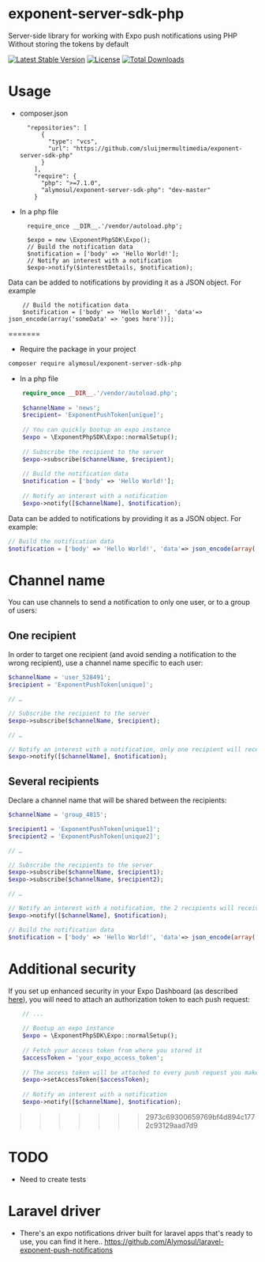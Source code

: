 # exponent-server-sdk-php
Server-side library for working with Expo push notifications using PHP
Without storing the tokens by default


[![Latest Stable Version](https://poser.pugx.org/alymosul/exponent-server-sdk-php/v/stable)](https://packagist.org/packages/alymosul/exponent-server-sdk-php)
[![License](https://poser.pugx.org/alymosul/exponent-server-sdk-php/license)](https://packagist.org/packages/alymosul/exponent-server-sdk-php)
[![Total Downloads](https://poser.pugx.org/alymosul/exponent-server-sdk-php/downloads)](https://packagist.org/packages/alymosul/exponent-server-sdk-php)

# Usage
- composer.json
        
        "repositories": [
            {
              "type": "vcs",
              "url": "https://github.com/sluijmermultimedia/exponent-server-sdk-php"
            }
          ],
          "require": {
            "php": ">=7.1.0",
            "alymosul/exponent-server-sdk-php": "dev-master"
          }
          

        
        
- In a php file
        
        require_once __DIR__.'/vendor/autoload.php';
        
        $expo = new \ExponentPhpSDK\Expo();
        // Build the notification data
        $notification = ['body' => 'Hello World!'];
        // Notify an interest with a notification
        $expo->notify($interestDetails, $notification);
        
Data can be added to notifications by providing it as a JSON object. For example


        // Build the notification data
        $notification = ['body' => 'Hello World!', 'data'=> json_encode(array('someData' => 'goes here'))];
=======
- Require the package in your project
```bash
composer require alymosul/exponent-server-sdk-php
```
- In a php file
```php
    require_once __DIR__.'/vendor/autoload.php';
    
    $channelName = 'news';
    $recipient= 'ExponentPushToken[unique]';
    
    // You can quickly bootup an expo instance
    $expo = \ExponentPhpSDK\Expo::normalSetup();
    
    // Subscribe the recipient to the server
    $expo->subscribe($channelName, $recipient);
    
    // Build the notification data
    $notification = ['body' => 'Hello World!'];
    
    // Notify an interest with a notification
    $expo->notify([$channelName], $notification);
 ```
Data can be added to notifications by providing it as a JSON object. For example:
```php
// Build the notification data
$notification = ['body' => 'Hello World!', 'data'=> json_encode(array('someData' => 'goes here'))];
```

# Channel name

You can use channels to send a notification to only one user, or to a group of users:

## One recipient

In order to target one recipient (and avoid sending a notification to the wrong recipient), use a channel name specific to each user:

```php
$channelName = 'user_528491';
$recipient = 'ExponentPushToken[unique]';

// …

// Subscribe the recipient to the server
$expo->subscribe($channelName, $recipient);

// …

// Notify an interest with a notification, only one recipient will receive it
$expo->notify([$channelName], $notification);
```

## Several recipients

Declare a channel name that will be shared between the recipients:

```php
$channelName = 'group_4815';

$recipient1 = 'ExponentPushToken[unique1]';
$recipient2 = 'ExponentPushToken[unique2]';

// …

// Subscribe the recipients to the server
$expo->subscribe($channelName, $recipient1);
$expo->subscribe($channelName, $recipient2);

// …

// Notify an interest with a notification, the 2 recipients will receive it
$expo->notify([$channelName], $notification);
```

```php
// Build the notification data
$notification = ['body' => 'Hello World!', 'data'=> json_encode(array('someData' => 'goes here'))];
```

# Additional security

If you set up enhanced security in your Expo Dashboard (as described [here](https://docs.expo.io/push-notifications/sending-notifications/#additional-security)), you will need to attach an authorization token to each push request:

```php
    // ...
    
    // Bootup an expo instance
    $expo = \ExponentPhpSDK\Expo::normalSetup();
    
    // Fetch your access token from where you stored it
    $accessToken = 'your_expo_access_token';
    
    // The access token will be attached to every push request you make hereafter
    $expo->setAccessToken($accessToken);
    
    // Notify an interest with a notification
    $expo->notify([$channelName], $notification);
 ```
>>>>>>> 2973c69300659769bf4d894c1772c93129aad7d9

# TODO
- Need to create tests    

# Laravel driver
- There's an expo notifications driver built for laravel apps that's ready to use, you can find it here.. https://github.com/Alymosul/laravel-exponent-push-notifications
